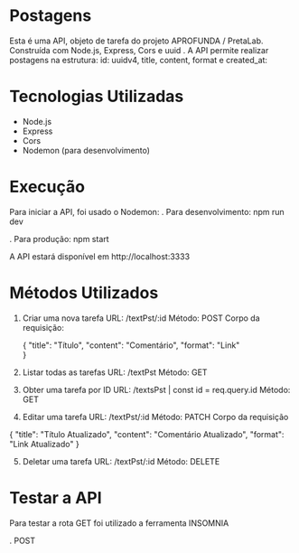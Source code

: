 # Postagens

Esta é uma API, objeto de tarefa do projeto APROFUNDA / PretaLab. Construída com Node.js, Express, Cors e uuid . 
A API permite realizar postagens na estrutura:  id: uuidv4, title, content, format e created_at:

# Tecnologias Utilizadas
- Node.js
- Express
- Cors
- Nodemon (para desenvolvimento)

# Execução
Para iniciar a API, foi usado o Nodemon:
.  Para desenvolvimento: 
   npm run dev

.  Para produção:
   npm start

A API estará disponível em http://localhost:3333

# Métodos Utilizados
1. Criar uma nova tarefa
URL: /textPst/:id
Método: POST
Corpo da requisição:

    {
	"title": "Título",
    "content": "Comentário",
    "format": "Link"	
    }

2. Listar todas as tarefas
URL: /textPst
Método: GET

3. Obter uma tarefa por ID
URL: /textsPst | const id = req.query.id
Método: GET

4. Editar uma tarefa
URL: /textPst/:id
Método: PATCH
Corpo da requisição

{
	"title": "Título Atualizado",
    "content": "Comentário Atualizado",
    "format": "Link Atualizado"	
}

5. Deletar uma tarefa
URL: /textPst/:id
Método: DELETE

# Testar a API
Para testar a rota GET foi utilizado a ferramenta INSOMNIA

. POST

